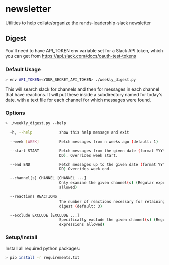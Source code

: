 # newsletter
Utilities to help collate/organize the rands-leadership-slack newsletter

## Digest
You'll need to have API_TOKEN env variable set for a Slack API token, 
which you can get from https://api.slack.com/docs/oauth-test-tokens

### Default Usage

```bash
> env API_TOKEN=<YOUR_SECRET_API_TOKEN> ./weekly_digest.py
```

This will search slack for channels and then for messages in each 
channel that have reactions.  It will put these inside a subdirectory 
named for today's date, with a text file for each channel for which 
messages were found.

### Options

```bash
> ./weekly_digest.py --help

  -h, --help            show this help message and exit

  --week [WEEK]         Fetch messages from n weeks ago (default: 1)

  --start START         Fetch messages from the given date (format YYYY-MM-
                        DD). Overrides week start.

  --end END             Fetch messages up to the given date (format YYYY-MM-
                        DD) Overrides week end.

  --channel[s] CHANNEL [CHANNEL ...]
                        Only examine the given channel(s) (Regular expressions
                        allowed)

  --reactions REACTIONS
                        The number of reactions necessary for retaining in
                        digest (default: 3)

  --exclude EXCLUDE [EXCLUDE ...]
                        Specifically exclude the given channel(s) (Regular
                        expressions allowed)

```

### Setup/Install

Install all required python packages:

```bash
> pip install -r requirements.txt
```

